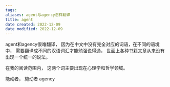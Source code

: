 ```yaml
---
tags: 
aliases: agent与agency怎样翻译
title: agent
date created: 2022-12-09
date modified: 2022-12-09
---
```

agent和agency很难翻译， 因为在中文中没有完全对应的词语，在不同的语境中， 需要翻译成不同的汉语词汇才能勉强说得通， 世面上各种书籍文章从来没有出现一个统一的说法。

在我的阅读范围内， 这两个词主要出现在心理学和哲学领域。 

能动者， 施动者
agency